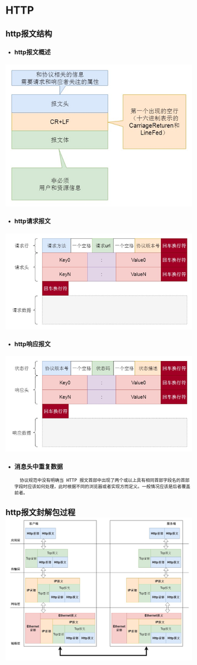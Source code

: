 # HTTP

## http报文结构

* ### http报文概述

### ![](/network-protocol/images/http&https-protocol-0.jpg)

* ### http请求报文

### ![](/network-protocol/images/http&https-protocol-request.jpg)

* ### http响应报文

### ![](/network-protocol/images/http&https-protocol-response.jpg)

* ### 消息头中重复数据

        协议规范中没有明确当 HTTP 报文首部中出现了两个或以上具有相同首部字段名的首部字段时应该如何处理，此时根据不同的浏览器或者实现方而定义。一般情况应该是后者覆盖前者。

## http报文封解包过程![](/network-protocol/images/http&https-packet.jpg)



